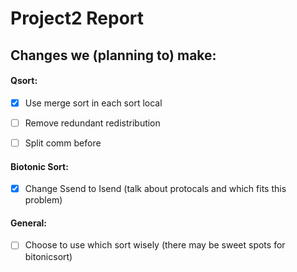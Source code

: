 # Project2 Report

## Changes we (planning to) make:
#### Qsort:

- [x] Use merge sort in each sort local

- [ ] Remove redundant redistribution

- [ ] Split comm before

#### Biotonic Sort:

- [x] Change Ssend to Isend (talk about protocals and which fits this problem)

#### General:
- [ ] Choose to use which sort wisely (there may be sweet spots for bitonicsort)
